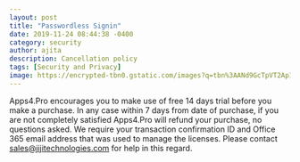 ```yaml
---
layout: post
title: "Passwordless Signin"
date: 2019-11-24 08:44:38 -0400
category: security
author: ajita
description: Cancellation policy
tags: [Security and Privacy]
image: https://encrypted-tbn0.gstatic.com/images?q=tbn%3AANd9GcTpVT2Ap1rBYc1UdBdZKqgDducg3ZL4R-8RuWdJtn-y0_jqUQKa
---
```

Apps4.Pro encourages you to make use of free 14 days trial before you make a purchase. In any case within 7 days from date of purchase, if you are not completely satisfied Apps4.Pro will refund your purchase, no questions asked. We require your transaction confirmation ID and Office 365 email address that was used to manage the licenses. Please contact sales@jijitechnologies.com for help in this regard. 
